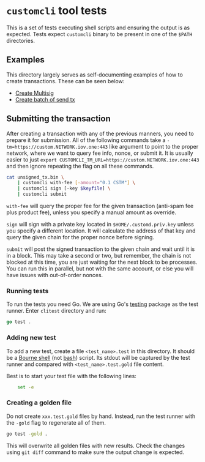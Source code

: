 # `customcli` tool tests

This is a set of tests executing shell scripts and ensuring the output is as
expected. Tests expect `customcli` binary to be present in one of the `$PATH`
directories.

## Examples

This directory largely serves as self-documenting examples of how to create
transactions. These can be seen below:

* [Create Multisig](./attach_multisig_id.test)
* [Create batch of send tx](./batch.test)

## Submitting the transaction

After creating a transaction with any of the previous manners, you need to
prepare it for submission. All of the following commands take a
`-tm=https://custom.NETWORK.iov.one:443` like argument to point to the proper
network, where we want to query fee info, nonce, or submit it.
It is usually easier to just `export CUSTOMCLI_TM_URL=https://custom.NETWORK.iov.one:443`
and then ignore repeating the flag on all these commands.

```sh
cat unsigned_tx.bin \
    | customcli with-fee [-amount="0.1 CSTM"] \
    | customcli sign [-key $keyfile] \
    | customcli submit
```

`with-fee` will query the proper fee for the given transaction (anti-spam fee plus product fee),
unless you specify a manual amount as override.

`sign` will sign with a private key located in `$HOME/.customd.priv.key` unless you specify a different
location. It will calculate the address of that key and query the given chain for the proper nonce
before signing.

`submit` will post the signed transaction to the given chain and wait until it is in a block.
This may take a second or two, but remember, the chain is not blocked at this time, you are just
waiting for the next block to be processes. You can run this in parallel, but not with the same
account, or else you will have issues with out-of-order nonces.

### Running tests

To run the tests you need Go. We are using Go's
[testing](https://golang.org/pkg/testing/) package as the test runner.  Enter
`clitest` directory and run:

```go
go test .
```

### Adding new test

To add a new test, create a file `<test_name>.test` in this directory. It
should be a [Bourne shell](https://en.wikipedia.org/wiki/Bourne_shell) (not
[bash](https://en.wikipedia.org/wiki/Bash_(Unix_shell))) script. Its stdout
will be captured by the test runner and compared with `<test_name>.test.gold`
file content.

Best is to start your test file with the following lines:

```sh
    set -e
```

### Creating a golden file

Do not create `xxx.test.gold` files by hand. Instead, run the test runner with
the `-gold` flag to regenerate all of them.

```sh
go test -gold .
```

This will overwrite all golden files with new results. Check the changes using
`git diff` command to make sure the output change is expected.
